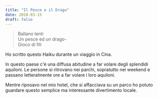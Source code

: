 ```yaml
---
title: "Il Pesce e il Drago"
date: 2018-03-15
draft: false
---
```

>Ballano lenti  
>Un pesce ed un drago-  
>Gioco di fili  
<!--more-->

Ho scritto questo Haiku durante un viaggio in Cina.

In questo paese c'è una diffusa abitudine a far volare degli splendidi aquiloni. Le persone si ritrovano nei parchi, sopratutto nei weekend e passano letteralmente ore a far volare i loro aquiloni.

Mentre riposavo nel mio hotel, che si affacciava su un parco ho potuto guardare questo semplice ma interessante divertimento locale.